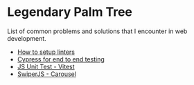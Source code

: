 # Legendary Palm Tree

List of common problems and solutions that I encounter in web development.

- [How to setup linters](./linters.md)
- [Cypress for end to end testing](./cypress.md)
- [JS Unit Test - Vitest](https://vitest.dev/)
- [SwiperJS - Carousel](https://swiperjs.com/)
